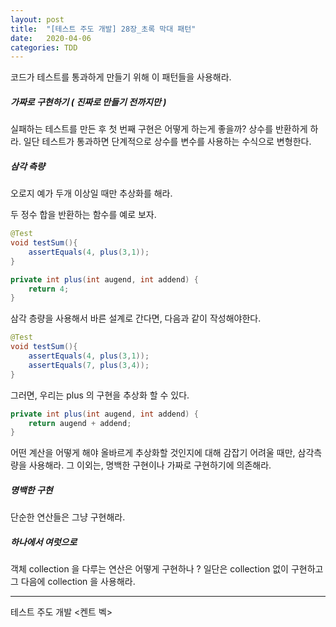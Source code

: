 ```yaml
---
layout: post
title:  "[테스트 주도 개발] 28장_초록 막대 패턴"
date:   2020-04-06
categories: TDD
---
```


코드가 테스트를 통과하게 만들기 위해 이 패턴들을 사용해라.

##### 가짜로 구현하기 ( 진짜로 만들기 전까지만 )

실패하는 테스트를 만든 후 첫 번째 구현은 어떻게 하는게 좋을까? 상수를 반환하게 하라. 일단 테스트가 통과하면 단계적으로 상수를 변수를 사용하는 수식으로 변형한다.

  ##### 삼각 측량

오로지 예가 두개 이상일 때만 추상화를 해라.

두 정수 합을 반환하는 함수를 예로 보자.

```java
@Test
void testSum(){
    assertEquals(4, plus(3,1));
}
```

```java
private int plus(int augend, int addend) {
    return 4;
}
```

삼각 층량을 사용해서 바른 설계로 간다면, 다음과 같이 작성해야한다.

```java
@Test
void testSum(){
    assertEquals(4, plus(3,1));
    assertEquals(7, plus(3,4));
}
```

그러면, 우리는 plus 의 구현을 추상화 할 수 있다.

```java
private int plus(int augend, int addend) {
    return augend + addend;
}
```

어떤 계산을 어떻게 해야 올바르게 추상화할 것인지에 대해 감잡기 어려울 때만, 삼각측량을 사용해라. 그 이외는, 명백한 구현이나 가짜로 구현하기에 의존해라. 

##### 명백한 구현

단순한 연산들은 그냥 구현해라.

##### 하나에서 여럿으로

객체 collection 을 다루는 연산은 어떻게 구현하나 ? 일단은 collection 없이 구현하고 그 다음에 collection 을 사용해라. 

---

테스트 주도 개발 <켄트 벡>
